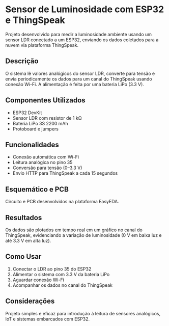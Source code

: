 # Sensor de Luminosidade com ESP32 e ThingSpeak

Projeto desenvolvido para medir a luminosidade ambiente usando um sensor LDR conectado a um ESP32, enviando os dados coletados para a nuvem via plataforma ThingSpeak.

## Descrição
O sistema lê valores analógicos do sensor LDR, converte para tensão e envia periodicamente os dados para um canal do ThingSpeak usando conexão Wi-Fi. A alimentação é feita por uma bateria LiPo (3.3 V).

## Componentes Utilizados
- ESP32 DevKit  
- Sensor LDR com resistor de 1 kΩ  
- Bateria LiPo 3S 2200 mAh  
- Protoboard e jumpers

## Funcionalidades
- Conexão automática com Wi-Fi  
- Leitura analógica no pino 35  
- Conversão para tensão (0–3.3 V)  
- Envio HTTP para ThingSpeak a cada 15 segundos

## Esquemático e PCB
Circuito e PCB desenvolvidos na plataforma EasyEDA.

## Resultados
Os dados são plotados em tempo real em um gráfico no canal do ThingSpeak, evidenciando a variação de luminosidade (0 V em baixa luz e até 3.3 V em alta luz).

## Como Usar
1. Conectar o LDR ao pino 35 do ESP32  
2. Alimentar o sistema com 3.3 V da bateria LiPo  
3. Aguardar conexão Wi-Fi  
4. Acompanhar os dados no canal do ThingSpeak

## Considerações
Projeto simples e eficaz para introdução à leitura de sensores analógicos, IoT e sistemas embarcados com ESP32.
